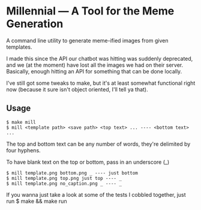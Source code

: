 Millennial — A Tool for the Meme Generation
===========================================

A command line utility to generate meme-ified images from given templates.

I made this since the API our chatbot was hitting was suddenly deprecated, and we (at the moment) have lost all the images we had on their server. Basically, enough hitting an API for something that can be done locally.

I've still got some tweaks to make, but it's at least somewhat functional right now (because it sure isn't object oriented, I'll tell ya that).

## Usage

```
$ make mill
$ mill <template path> <save path> <top text> ... ---- <bottom text> ...
```

The top and bottom text can be any number of words, they're delimited by four hyphens.

To have blank text on the top or bottom, pass in an underscore (_)

    $ mill template.png bottom.png _ ---- just bottom
    $ mill template.png top.png just top ---- _
    $ mill template.png no_caption.png _ ---- _

If you wanna just take a look at some of the tests I cobbled together, just run
    $ make && make run

